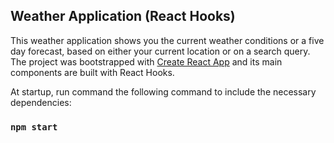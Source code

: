 ## Weather Application (React Hooks)

This weather application shows you the current weather conditions or a five day forecast, based on either your current location or on a search query. The project was bootstrapped with [Create React App](https://github.com/facebook/create-react-app) and its main components are built with React Hooks.


At startup, run command the following command to include the necessary dependencies:
### `npm start`
